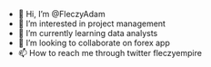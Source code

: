 - 👋 Hi, I’m @FleczyAdam
- 👀 I’m interested in project management 
- 🌱 I’m currently learning data analysts 
- 💞️ I’m looking to collaborate on forex app
- 📫 How to reach me through twitter fleczyempire

<!---
FleczyAdam/FleczyAdam is a ✨ special ✨ repository because its `README.md` (this file) appears on your GitHub profile.
You can click the Preview link to take a look at your changes.
--->
